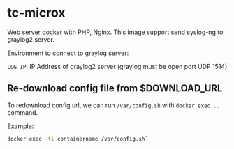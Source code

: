 # tc-microx
Web server docker with PHP, Nginx. This image support send syslog-ng to graylog2 server.

Environment to connect to graylog server:

`LOG_IP`: IP Address of graylog2 server (graylog must be open port UDP 1514)

## Re-download config file from $DOWNLOAD_URL
To redownload config url, we can run `/var/config.sh` with `docker exec...` command.

Example:
```bash
docker exec -ti containername /var/config.sh`
```